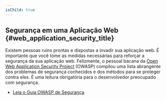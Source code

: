 ```yaml
---
isChild: true
---
```


## Segurança em uma Aplicação Web {#web_application_security_title}

Existem pessoas ruins prontas e dispostas a invadir sua aplicação web. É importante que você
tome as medidas necessárias para reforçar a segurança da sua aplicação web. Felizmente, o pessoal bacana da [Open Web Application Security Project][1] (OWASP) compilou
uma lista abrangente dos problemas de segurança conhecidos e dos métodos para se proteger contra eles. É uma leitura obrigatória para o desenvolvedor preocupado com segurança.

* [Leia o Guia OWASP de Segurança][2]

[1]: https://www.owasp.org/
[2]: https://www.owasp.org/index.php/Guide_Table_of_Contents
